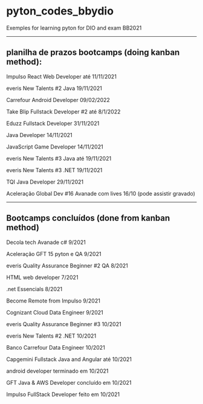 # pyton_codes_bbydio
Exemples for learning pyton for DIO and exam BB2021


------------------------------------------------------------------
planilha de prazos bootcamps (doing kanban method):
------------------------------------------------------------------

Impulso React Web Developer até 11/11/2021

everis New Talents #2 Java 19/11/2021

Carrefour Android Developer 09/02/2022

Take Blip Fullstack Developer #2 até 8/1/2022

Eduzz Fullstack Developer 31/11/2021

Java Developer 14/11/2021

JavaScript Game Developer 14/11/2021

everis New Talents #3 Java até  19/11/2021

everis New Talents #3 .NET 19/11/2021

TQI Java Developer 29/11/2021

Aceleração Global Dev #16 Avanade com lives 16/10 (pode assistir gravado)

------------------------------------------------------------
Bootcamps concluídos (done from kanban method)
------------------------------------------------------------

Decola tech Avanade c# 9/2021

Aceleração GFT 15 pyton e QA 9/2021

everis Quality Assurance Beginner #2 QA 8/2021

HTML web developer 7/2021

.net Essencials 8/2021

Become Remote from Impulso 9/2021

Cognizant Cloud Data Engineer 9/2021

everis Quality Assurance Beginner #3 10/2021

everis New Talents #2 .NET 10/2021

Banco Carrefour Data Engineer 10/2021

Capgemini Fullstack Java and Angular até 10/2021

android developer terminado em 10/2021

GFT Java & AWS Developer concluído em 10/2021

Impulso FullStack Developer feito em 10/2021
